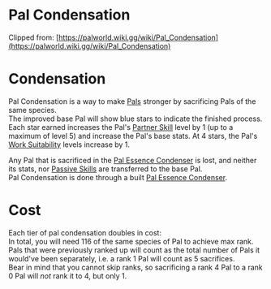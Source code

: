 # Pal Condensation
Clipped from: [https://palworld.wiki.gg/wiki/Pal_Condensation](https://palworld.wiki.gg/wiki/Pal_Condensation)  
# Condensation  
Pal Condensation is a way to make [Pals](https://palworld.wiki.gg/wiki/Pals) stronger by sacrificing Pals of the same species.   
The improved base Pal will show blue stars to indicate the finished process.  
Each star earned increases the Pal's [Partner Skill](https://palworld.wiki.gg/wiki/Partner_Skill) level by 1 (up to a maximum of level 5) and increase the Pal's base stats. At 4 stars, the Pal's <a href="https://palworld.wiki.gg/wiki/Working">Work Suitability</a> levels increase by 1.   
  
Any Pal that is sacrificed in the [Pal Essence Condenser](https://palworld.wiki.gg/wiki/Pal_Essence_Condenser) is lost, and neither its stats, nor <a href="https://palworld.wiki.gg/wiki/Passive_Skills">Passive Skills</a> are transferred to the base Pal.   
Pal Condensation is done through a built [Pal Essence Condenser](https://palworld.wiki.gg/wiki/Pal_Essence_Condenser).   
# Cost  
Each tier of pal condensation doubles in cost:  
In total, you will need 116 of the same species of Pal to achieve max rank.  
Pals that were previously ranked up will count as the total number of Pals it would've been separately, i.e. a rank 1 Pal will count as 5 sacrifices.  
Bear in mind that you cannot skip ranks, so sacrificing a rank 4 Pal to a rank 0 Pal will *not* rank it to 4, but only 1.  

